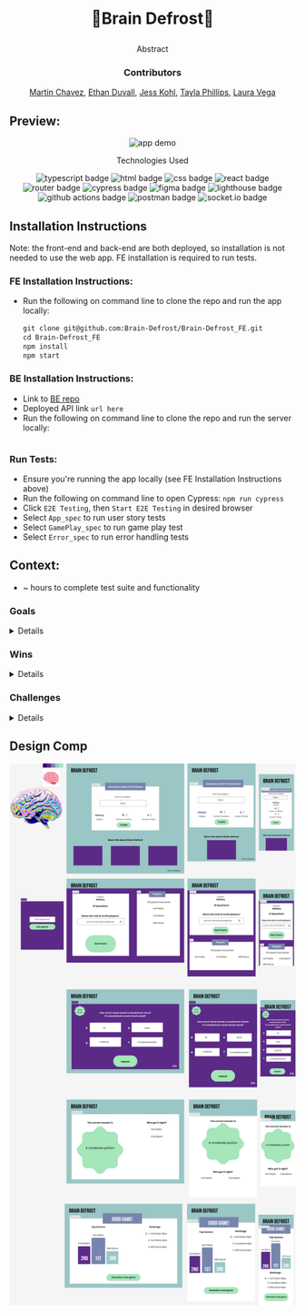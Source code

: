 # <p align="center">🧠Brain Defrost🥶</p>

<p align="center">Abstract</p>

### <p align="center">Contributors</p>
<div align="center">
  
  [Martin Chavez](https://github.com/Chavezgm), [Ethan Duvall](https://github.com/EthanDuvall), [Jess Kohl](https://github.com/kohljd), [Tayla Phillips](https://github.com/tednaphil), [Laura Vega](https://github.com/laurarvegav)

</div>

## Preview:
<div align="center">
  <img src="" alt="app demo">

</div>
<p align="center">Technologies Used</p>
<div align="center">
  <img src="https://img.shields.io/badge/TypeScript-3178C6?logo=typescript&logoColor=fff&style=for-the-badge" alt="typescript badge">
  <img src="https://img.shields.io/badge/HTML5-E34F26?logo=html5&logoColor=fff&style=for-the-badge" alt="html badge">
  <img src="https://img.shields.io/badge/CSS3-1572B6?logo=css3&logoColor=fff&style=for-the-badge" alt="css badge">
  <img src="https://img.shields.io/badge/React-61DAFB?logo=react&logoColor=000&style=for-the-badge" alt="react badge">
  <img src="https://img.shields.io/badge/React%20Router-CA4245?logo=reactrouter&logoColor=fff&style=for-the-badge" alt="router badge">
  <img src="https://img.shields.io/badge/Cypress-69D3A7?logo=cypress&logoColor=fff&style=for-the-badge" alt="cypress badge">
  <img src="https://img.shields.io/badge/Figma-F24E1E?logo=figma&logoColor=fff&style=for-the-badge" alt="figma badge">
  <img src="https://img.shields.io/badge/Lighthouse-F44B21?logo=lighthouse&logoColor=fff&style=for-the-badge" alt="lighthouse badge">
  <img src="https://img.shields.io/badge/GitHub%20Actions-2088FF?logo=githubactions&logoColor=fff&style=for-the-badge" alt="github actions badge">
  <img src="https://img.shields.io/badge/Postman-FF6C37?logo=postman&logoColor=fff&style=for-the-badge" alt="postman badge">
  <img src="https://img.shields.io/badge/Socket.io-010101?logo=socketdotio&logoColor=fff&style=for-the-badge" alt="socket.io badge">
  <!-- other badges -->
</div>

## Installation Instructions
Note: the front-end and back-end are both deployed, so installation is not needed to use the web app. FE installation is required to run tests.

### FE Installation Instructions:
<!-- - add list of instructions -->
- Run the following on command line to clone the repo and run the app locally:
    ```
    git clone git@github.com:Brain-Defrost/Brain-Defrost_FE.git
    cd Brain-Defrost_FE
    npm install
    npm start
    ```

### BE Installation Instructions:
- Link to [BE repo](https://github.com/Brain-Defrost/Brain-Defrost_BE)
- Deployed API link `url here`
- Run the following on command line to clone the repo and run the server locally:
    ```

    ```

### Run Tests:
- Ensure you're running the app locally (see FE Installation Instructions above)
- Run the following on command line to open Cypress: `npm run cypress`
- Click `E2E Testing`, then `Start E2E Testing` in desired browser
- Select `App_spec` to run user story tests
- Select `GamePlay_spec` to run game play test
- Select `Error_spec` to run error handling tests

## Context:
<!-- wins, challenges, time spent, goals, approaches etc -->
- ~ hours to complete test suite and functionality

### Goals

<details close>
  
  ```
  - point
  - point
  
  ```
  
</details>
  
### Wins
  
<details close>
  
  ```
  - CI/CD pipeline implementation
  - Postman mock server used during development
  
  ```
  
</details>
  
### Challenges
  
<details close>
  
  ```
  - point
  - point
  
  ```
  
</details>

## Design Comp
<div align="center">
  <img src=".github/Brain Defrost Comp.png" alt="design composition">

</div>
